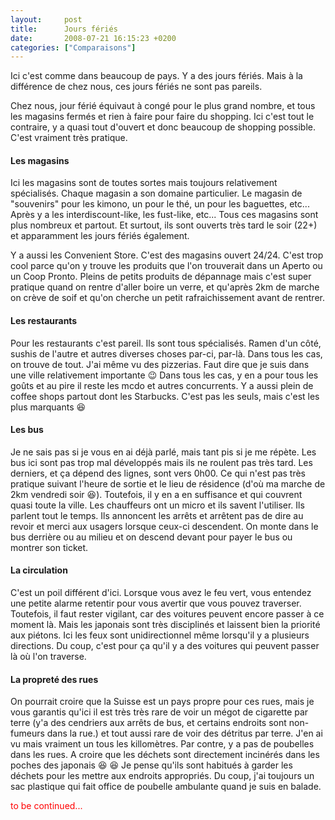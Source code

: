 ```yaml
---
layout:     post
title:      Jours fériés
date:       2008-07-21 16:15:23 +0200
categories: ["Comparaisons"]
---
```


Ici c'est comme dans beaucoup de pays. Y a des jours fériés. Mais à la différence de chez nous, ces jours fériés ne sont
pas pareils.

<!--more-->

Chez nous, jour férié équivaut à congé pour le plus grand nombre, et tous les magasins fermés et rien à faire pour faire
du shopping. Ici c'est tout le contraire, y a quasi tout d'ouvert et donc beaucoup de shopping possible. C'est vraiment
très pratique.

#### Les magasins

Ici les magasins sont de toutes sortes mais toujours relativement spécialisés. Chaque magasin a son domaine particulier. 
Le magasin de "souvenirs" pour les kimono, un pour le thé, un pour les baguettes, etc... Après y a les 
interdiscount-like, les fust-like, etc... Tous ces magasins sont plus nombreux et partout. Et surtout, ils sont ouverts 
très tard le soir (22+) et apparamment les jours fériés également.

Y a aussi les Convenient Store. C'est des magasins ouvert 24/24. C'est trop cool parce qu'on y trouve les produits que 
l'on trouverait dans un Aperto ou un Coop Pronto. Pleins de petits produits de dépannage mais c'est super pratique quand 
on rentre d'aller boire un verre, et qu'après 2km de marche on crève de soif et qu'on cherche un petit rafraichissement 
avant de rentrer.

#### Les restaurants

Pour les restaurants c'est pareil. Ils sont tous spécialisés. Ramen d'un côté, sushis de l'autre et autres diverses 
choses par-ci, par-là. Dans tous les cas, on trouve de tout. J'ai même vu des pizzerias. Faut dire que je suis dans une 
ville relativement importante :wink: Dans tous les cas, y en a pour tous les goûts et au pire il reste les mcdo et 
autres concurrents. Y a aussi plein de coffee shops partout dont les Starbucks. C'est pas les seuls, mais c'est les plus 
marquants :laughing:

#### Les bus

Je ne sais pas si je vous en ai déjà parlé, mais tant pis si je me répète. Les bus ici sont pas trop mal développés mais 
ils ne roulent pas très tard. Les derniers, et ça dépend des lignes, sont vers 0h00. Ce qui n'est pas très pratique 
suivant l'heure de sortie et le lieu de résidence (d'où ma marche de 2km vendredi soir :laughing:). Toutefois, il y en 
a en suffisance et qui couvrent quasi toute la ville. Les chauffeurs ont un micro et ils savent l'utiliser. Ils parlent 
tout le temps. Ils annoncent les arrêts et arrêtent pas de dire au revoir et merci aux usagers lorsque ceux-ci 
descendent. On monte dans le bus derrière ou au milieu et on descend devant pour payer le bus ou montrer son ticket.

#### La circulation

C'est un poil différent d'ici. Lorsque vous avez le feu vert, vous entendez une petite alarme retentir pour vous avertir
que vous pouvez traverser. Toutefois, il faut rester vigilant, car des voitures peuvent encore passer à ce moment là. 
Mais les japonais sont très disciplinés et laissent bien la priorité aux piétons. Ici les feux sont unidirectionnel même
lorsqu'il y a plusieurs directions. Du coup, c'est pour ça qu'il y a des voitures qui peuvent passer là où l'on 
traverse.

#### La propreté des rues

On pourrait croire que la Suisse est un pays propre pour ces rues, mais je vous garantis qu'ici il est très très rare 
de voir un mégot de cigarette par terre (y'a des cendriers aux arrêts de bus, et certains endroits sont non-fumeurs 
dans la rue.) et tout aussi rare de voir des détritus par terre. J'en ai vu mais vraiment un tous les killomètres. Par 
contre, y a pas de poubelles dans les rues. A croire que les déchets sont directement incinérés dans les poches des 
japonais :laughing: :laughing: Je pense qu'ils sont habitués à garder les déchets pour les mettre aux endroits 
appropriés. Du coup, j'ai toujours un sac plastique qui fait office de poubelle ambulante quand je suis en balade.

<span style="color: #ff0000;">to be continued...</span>
